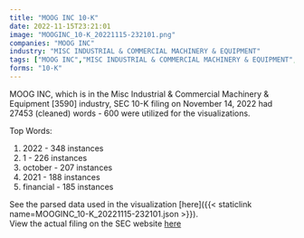 ```yaml
---
title: "MOOG INC 10-K"
date: 2022-11-15T23:21:01
image: "MOOGINC_10-K_20221115-232101.png"
companies: "MOOG INC"
industry: "MISC INDUSTRIAL & COMMERCIAL MACHINERY & EQUIPMENT"
tags: ["MOOG INC","MISC INDUSTRIAL & COMMERCIAL MACHINERY & EQUIPMENT","11-14-2022","10-K"]
forms: "10-K"
---
```

MOOG INC, which is in the Misc Industrial & Commercial Machinery & Equipment [3590] industry, SEC 10-K filing on November 14, 2022 had 27453 (cleaned) words - 600 were utilized for the visualizations.

Top Words:
1. 2022 - 348 instances
2. 1 - 226 instances
3. october - 207 instances
4. 2021 - 188 instances
5. financial - 185 instances


See the parsed data used in the visualization [here]({{< staticlink name=MOOGINC_10-K_20221115-232101.json >}}).  
View the actual filing on the SEC website [here](https://www.sec.gov/Archives/edgar/data/67887/0000067887-22-000089.txt)